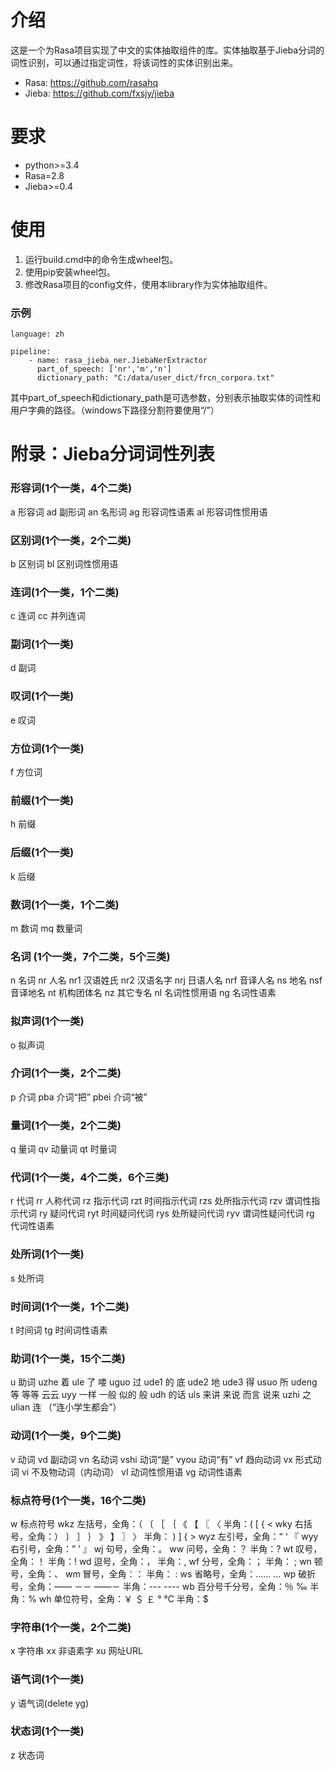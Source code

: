 # 介绍
这是一个为Rasa项目实现了中文的实体抽取组件的库。实体抽取基于Jieba分词的词性识别，可以通过指定词性，将该词性的实体识别出来。
* Rasa: https://github.com/rasahq
* Jieba: https://github.com/fxsjy/jieba

# 要求
* python>=3.4
* Rasa=2.8
* Jieba>=0.4

# 使用
1. 运行build.cmd中的命令生成wheel包。
3. 使用pip安装wheel包。
3. 修改Rasa项目的config文件，使用本library作为实体抽取组件。
### 示例
```
language: zh

pipeline:
    - name: rasa_jieba_ner.JiebaNerExtractor
      part_of_speech: ['nr','m','n']
      dictionary_path: "C:/data/user_dict/frcn_corpora.txt"
 ```
其中part_of_speech和dictionary_path是可选参数，分别表示抽取实体的词性和用户字典的路径。（windows下路径分割符要使用“/”）

# 附录：Jieba分词词性列表

### 形容词(1个一类，4个二类)
a 形容词
ad 副形词
an 名形词
ag 形容词性语素
al 形容词性惯用语

### 区别词(1个一类，2个二类)
b 区别词
bl 区别词性惯用语

### 连词(1个一类，1个二类)
c 连词
cc 并列连词

### 副词(1个一类)
d 副词

### 叹词(1个一类)
e 叹词

### 方位词(1个一类)
f 方位词

### 前缀(1个一类)
h 前缀

### 后缀(1个一类)
k 后缀

### 数词(1个一类，1个二类)
m 数词
mq 数量词

### 名词 (1个一类，7个二类，5个三类)
n 名词
nr 人名
nr1 汉语姓氏
nr2 汉语名字
nrj 日语人名
nrf 音译人名
ns 地名
nsf 音译地名
nt 机构团体名
nz 其它专名
nl 名词性惯用语
ng 名词性语素

### 拟声词(1个一类)
o 拟声词

### 介词(1个一类，2个二类)
p 介词
pba 介词“把”
pbei 介词“被”

### 量词(1个一类，2个二类)
q 量词
qv 动量词
qt 时量词

### 代词(1个一类，4个二类，6个三类)
r 代词
rr 人称代词
rz 指示代词
rzt 时间指示代词
rzs 处所指示代词
rzv 谓词性指示代词
ry 疑问代词
ryt 时间疑问代词
rys 处所疑问代词
ryv 谓词性疑问代词
rg 代词性语素

### 处所词(1个一类)
s 处所词

### 时间词(1个一类，1个二类)
t 时间词
tg 时间词性语素

### 助词(1个一类，15个二类)
u 助词
uzhe 着
ule 了 喽
uguo 过
ude1 的 底
ude2 地
ude3 得
usuo 所
udeng 等 等等 云云
uyy 一样 一般 似的 般
udh 的话
uls 来讲 来说 而言 说来
uzhi 之
ulian 连 （“连小学生都会”）

### 动词(1个一类，9个二类)
v 动词
vd 副动词
vn 名动词
vshi 动词“是”
vyou 动词“有”
vf 趋向动词
vx 形式动词
vi 不及物动词（内动词）
vl 动词性惯用语
vg 动词性语素

### 标点符号(1个一类，16个二类)
w 标点符号
wkz 左括号，全角：（ 〔 ［ ｛ 《 【 〖 〈 半角：( [ { <
wky 右括号，全角：） 〕 ］ ｝ 》 】 〗 〉 半角： ) ] { >
wyz 左引号，全角：“ ‘ 『
wyy 右引号，全角：” ’ 』
wj 句号，全角：。
ww 问号，全角：？ 半角：?
wt 叹号，全角：！ 半角：!
wd 逗号，全角：， 半角：,
wf 分号，全角：； 半角： ;
wn 顿号，全角：、
wm 冒号，全角：： 半角： :
ws 省略号，全角：…… …
wp 破折号，全角：—— －－ ——－ 半角：--- ----
wb 百分号千分号，全角：％ ‰ 半角：%
wh 单位符号，全角：￥ ＄ ￡ ° ℃ 半角：$

### 字符串(1个一类，2个二类)
x 字符串
xx 非语素字
xu 网址URL

### 语气词(1个一类)
y 语气词(delete yg)

### 状态词(1个一类)
z 状态词
